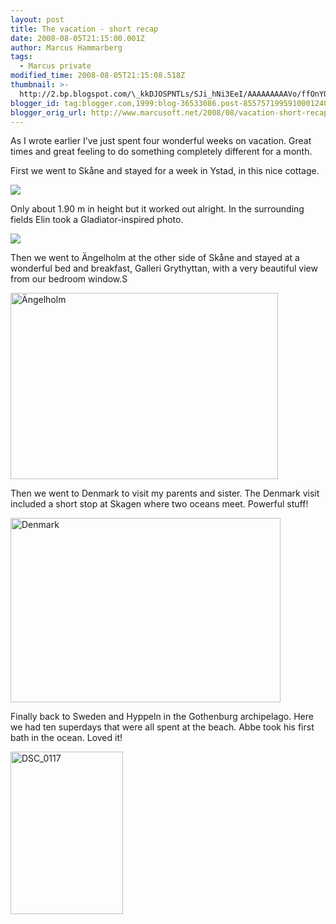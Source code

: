 ```yaml
---
layout: post
title: The vacation - short recap
date: 2008-08-05T21:15:00.001Z
author: Marcus Hammarberg
tags:
  - Marcus private
modified_time: 2008-08-05T21:15:08.518Z
thumbnail: >-
  http://2.bp.blogspot.com/\_kkDJOSPNTLs/SJi_hNi3EeI/AAAAAAAAAVo/ffOnYQXqqDk/s72-c/DSC_0040.JPG
blogger_id: tag:blogger.com,1999:blog-36533086.post-8557571995910001240
blogger_orig_url: http://www.marcusoft.net/2008/08/vacation-short-recap.html
---
```



As I wrote earlier I've just spent four wonderful weeks on vacation.
Great times and great feeling to do something completely different for a
month.

First we went to Skåne and stayed for a week in Ystad, in this nice
cottage.

<img
src="http://2.bp.blogspot.com/_kkDJOSPNTLs/SJi_hNi3EeI/AAAAAAAAAVo/ffOnYQXqqDk/s400/DSC_0040.JPG"
data-border="0" />

Only about 1.90 m in height but it worked out alright. In the
surrounding fields Elin took a Gladiator-inspired photo.

<img
src="http://2.bp.blogspot.com/_kkDJOSPNTLs/SJi_7CZTwEI/AAAAAAAAAVw/BECYQt5InWc/s400/DSC_0084.JPG"
data-border="0" />

Then we went to Ängelholm at the other side of Skåne and stayed at a
wonderful bed and breakfast, Galleri Grythyttan, with a very beautiful
view from our bedroom window.S

[<img
src="http://lh3.ggpht.com/eufMarcus/SJjC0KSGjaI/AAAAAAAAAWE/2Sf4wolZXwo/DSC_0183_thumb%5B9%5D.jpg?imgmax=800"
style="border-right: 0px; border-top: 0px; border-left: 0px; border-bottom: 0px"
data-border="0" width="428" height="298" alt="Ängelholm" />](http://lh6.ggpht.com/eufMarcus/SJjCzXdI4SI/AAAAAAAAAWA/wQq7vZwcGi0/s1600-h/DSC_0183%5B11%5D.jpg)

Then we went to Denmark to visit my parents and sister. The Denmark
visit included a short stop at Skagen where two oceans meet. Powerful
stuff!

[<img
src="http://lh3.ggpht.com/eufMarcus/SJjC1sVkg3I/AAAAAAAAAWM/OV0kcTjX6Nw/DSC_0353_thumb%5B2%5D.jpg?imgmax=800"
style="border-right: 0px; border-top: 0px; border-left: 0px; border-bottom: 0px"
data-border="0" width="432" height="295" alt="Denmark" />](http://lh4.ggpht.com/eufMarcus/SJjC0xGEZrI/AAAAAAAAAWI/p1j9MLbYIrI/s1600-h/DSC_0353%5B4%5D.jpg)

Finally back to Sweden and Hyppeln in the Gothenburg archipelago. Here
we had ten superdays that were all spent at the beach. Abbe took his
first bath in the ocean. Loved it!

[<img
src="http://lh6.ggpht.com/eufMarcus/SJjC26xCoFI/AAAAAAAAAWU/qNNSe452k-A/DSC_0117_thumb%5B1%5D.jpg?imgmax=800"
style="border-right: 0px; border-top: 0px; border-left: 0px; border-bottom: 0px"
data-border="0" width="180" height="260" alt="DSC_0117" />](http://lh5.ggpht.com/eufMarcus/SJjC2XfDMHI/AAAAAAAAAWQ/3VVb-zw0Uxc/s1600-h/DSC_0117%5B3%5D.jpg)

